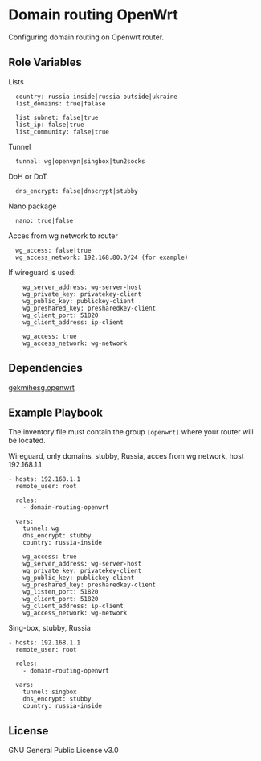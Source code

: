 Domain routing OpenWrt
=========

Configuring domain routing on Openwrt router.


Role Variables
--------------

Lists
```
  country: russia-inside|russia-outside|ukraine
  list_domains: true|falase

  list_subnet: false|true
  list_ip: false|true
  list_community: false|true
```

Tunnel
```
  tunnel: wg|openvpn|singbox|tun2socks
```

DoH or DoT
```
  dns_encrypt: false|dnscrypt|stubby
```

Nano package
```
  nano: true|false
```

Acces from wg network to router
```
  wg_access: false|true
  wg_access_network: 192.168.80.0/24 (for example)
```

If wireguard is used:
```
    wg_server_address: wg-server-host
    wg_private_key: privatekey-client
    wg_public_key: publickey-client
    wg_preshared_key: presharedkey-client
    wg_client_port: 51820
    wg_client_address: ip-client

    wg_access: true
    wg_access_network: wg-network
```

Dependencies
------------

[gekmihesg.openwrt](https://github.com/gekmihesg/ansible-openwrt)


Example Playbook
----------------

The inventory file must contain the group `[openwrt]` where your router will be located.


Wireguard, only domains, stubby, Russia, acces from wg network, host 192.168.1.1
```
- hosts: 192.168.1.1
  remote_user: root

  roles:
    - domain-routing-openwrt

  vars:
    tunnel: wg
    dns_encrypt: stubby
    country: russia-inside
    
    wg_access: true
    wg_server_address: wg-server-host
    wg_private_key: privatekey-client
    wg_public_key: publickey-client
    wg_preshared_key: presharedkey-client
    wg_listen_port: 51820
    wg_client_port: 51820
    wg_client_address: ip-client
    wg_access_network: wg-network
```

Sing-box, stubby, Russia
```
- hosts: 192.168.1.1
  remote_user: root

  roles:
    - domain-routing-openwrt

  vars:
    tunnel: singbox
    dns_encrypt: stubby
    country: russia-inside
```

License
-------

GNU General Public License v3.0